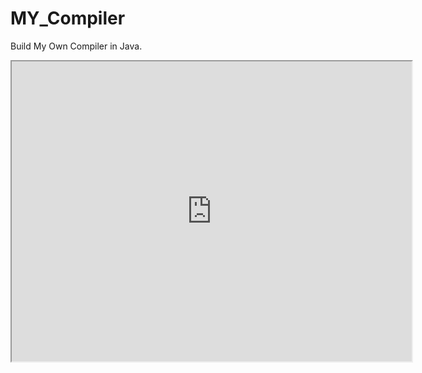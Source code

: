# MY_Compiler
Build My Own Compiler in Java.

<iframe src="https://drive.google.com/file/d/1XJoeO52JogY_6teFLyv8XodT9EhOhTs5/preview" width="640" height="480" allow="autoplay"></iframe>
